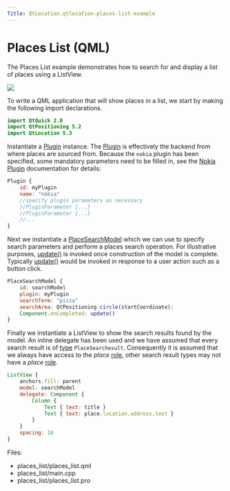 ```yaml
---
Title: QtLocation.qtlocation-places-list-example
---
```

        
Places List (QML)
=================

<span class="subtitle"></span>
<span id="details"></span>
The Places List example demonstrates how to search for and display a list of places using a ListView.

![](https://developer.ubuntu.com/static/devportal_uploaded/e8554d1d-caf2-495c-96c9-7ec745e827ee-api/apps/qml/sdk-14.10/qtlocation-places-list-example/images/places-list.png)

To write a QML application that will show places in a list, we start by making the following import declarations.

``` qml
import QtQuick 2.0
import QtPositioning 5.2
import QtLocation 5.3
```

Instantiate a [Plugin](../QtLocation.Plugin.md) instance. The [Plugin](../QtLocation.Plugin.md) is effectively the backend from where places are sourced from. Because the `nokia` plugin has been specified, some mandatory parameters need to be filled in, see the [Nokia Plugin](../QtLocation.location-plugin-nokia.md#mandatory-parameters) documentation for details:

``` qml
Plugin {
    id: myPlugin
    name: "nokia"
    //specify plugin parameters as necessary
    //PluginParameter {...}
    //PluginParameter {...}
    //...
}
```

Next we instantiate a [PlaceSearchModel](../QtLocation.PlaceSearchModel.md) which we can use to specify search parameters and perform a places search operation. For illustrative purposes, [update()](../QtLocation.PlaceSearchModel.md#update-method) is invoked once construction of the model is complete. Typically [update()](../QtLocation.PlaceSearchModel.md#update-method) would be invoked in response to a user action such as a button click.

``` qml
PlaceSearchModel {
    id: searchModel
    plugin: myPlugin
    searchTerm: "pizza"
    searchArea: QtPositioning.circle(startCoordinate);
    Component.onCompleted: update()
}
```

Finally we instantiate a ListView to show the search results found by the model. An inline delegate has been used and we have assumed that every search result is of [type](../QtLocation.PlaceSearchModel.md#search-result-types) `PlaceSearchesult`. Consequently it is assumed that we always have access to the *place* [role](../QtLocation.PlaceSearchModel.md#placesearchmodel-roles), other search result types may not have a *place* [role](../QtLocation.PlaceSearchModel.md#placesearchmodel-roles).

``` qml
ListView {
    anchors.fill: parent
    model: searchModel
    delegate: Component {
        Column {
            Text { text: title }
            Text { text: place.location.address.text }
        }
    }
    spacing: 10
}
```

Files:

-   places\_list/places\_list.qml
-   places\_list/main.cpp
-   places\_list/places\_list.pro

